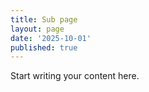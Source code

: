```yaml
---
title: Sub page
layout: page
date: '2025-10-01'
published: true
---
```


Start writing your content here.